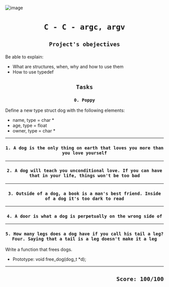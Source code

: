 ![image](https://i0.wp.com/techvidvan.com/tutorials/wp-content/uploads/sites/2/2021/07/Typedef-in-c.jpg?fit=1200%2C628&ssl=1)

# <p align=center>`C - C - argc, argv`</p>
## <p align=center> `Project's obejectives` </p>
Be able to explain:
- What are structures, when, why and how to use them
- How to use typedef
## <p align=center>`Tasks`</p>

### <p align=center>`0. Poppy`</p>
Define a new type struct dog with the following elements:

- name, type = char *
- age, type = float
- owner, type = char *
----------------------------------------------------------------------
### <p align=center>`1. A dog is the only thing on earth that loves you more than you love yourself`</p>

----------------------------------------------------------------------
### <p align=center>`2. A dog will teach you unconditional love. If you can have that in your life, things won't be too bad`</p>

----------------------------------------------------------------------
### <p align=center>`3. Outside of a dog, a book is a man's best friend. Inside of a dog it's too dark to read`</p>

----------------------------------------------------------------------
### <p align=center>`4. A door is what a dog is perpetually on the wrong side of`</p>

----------------------------------------------------------------------
### <p align=center>`5. How many legs does a dog have if you call his tail a leg? Four. Saying that a tail is a leg doesn't make it a leg`</p>
Write a function that frees dogs.

- Prototype: void free_dog(dog_t *d);
----------------------------------------------------------------------

## <p align=right>`Score: 100/100`</p>

